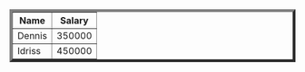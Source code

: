 <!DOCTYPE html>
<html>
    <head>
        <title>Table cellpadding</title>
    </head>
    <body>
        <table border="5" cellpadding="5" cellspacing="5">
            <tr>
                <th>Name</th>
                <th>Salary</th>
            </tr>
            <tr>
                <td>Dennis</td>
                <td>350000</td>
            </tr>
            <tr>
                <td>Idriss</td>
                <td>450000</td>
            </tr>
        </table>
    </body>
</html>
